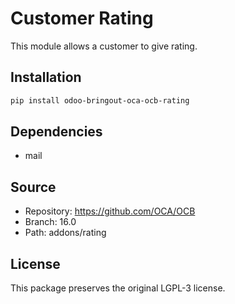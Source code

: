 # Customer Rating


This module allows a customer to give rating.


## Installation

```bash
pip install odoo-bringout-oca-ocb-rating
```

## Dependencies

- mail

## Source

- Repository: https://github.com/OCA/OCB
- Branch: 16.0
- Path: addons/rating

## License

This package preserves the original LGPL-3 license.
